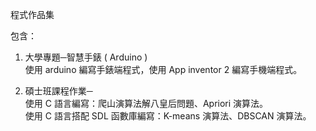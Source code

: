 程式作品集   

包含：  
1. 大學專題─智慧手錶 ( Arduino )  
   使用 arduino 編寫手錶端程式，使用 App inventor 2 編寫手機端程式。

2. 碩士班課程作業─  
   使用 C 語言編寫：爬山演算法解八皇后問題、Apriori 演算法。  
   使用 C 語言搭配 SDL 函數庫編寫：K-means 演算法、DBSCAN 演算法。  
